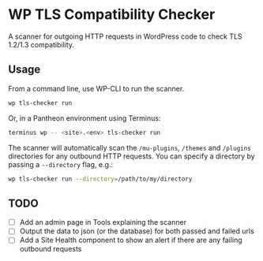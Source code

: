 # WP TLS Compatibility Checker
A scanner for outgoing HTTP requests in WordPress code to check TLS 1.2/1.3 compatibility.

## Usage

From a command line, use WP-CLI to run the scanner.

```bash
wp tls-checker run
```

Or, in a Pantheon environment using Terminus:

```bash
terminus wp -- <site>.<env> tls-checker run
```

The scanner will automatically scan the `/mu-plugins`, `/themes` and `/plugins` directories for any outbound HTTP requests. You can specify a directory by passing a `--directory` flag, e.g.:

```bash
wp tls-checker run --directory=/path/to/my/directory
```

## TODO
- [ ] Add an admin page in Tools explaining the scanner
- [ ] Output the data to json (or the database) for both passed and failed urls
- [ ] Add a Site Health component to show an alert if there are any failing outbound requests